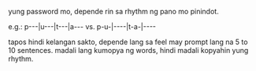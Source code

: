 yung password mo, depende rin sa rhythm ng pano mo pinindot.

e.g.:
p---|u---|t---|a---
vs.
p-u-|----|t-a-|----

tapos hindi kelangan sakto, depende lang sa feel
may prompt lang na 5 to 10 sentences.
madali lang kumopya ng words, hindi madali kopyahin yung rhythm.
